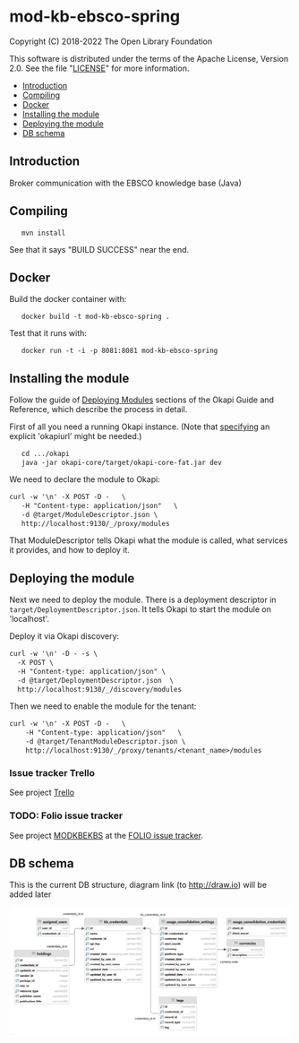 # mod-kb-ebsco-spring

Copyright (C) 2018-2022 The Open Library Foundation

This software is distributed under the terms of the Apache License,
Version 2.0. See the file "[LICENSE](LICENSE)" for more information.

* [Introduction](#introduction)
* [Compiling](#compiling)
* [Docker](#docker)
* [Installing the module](#installing-the-module)
* [Deploying the module](#deploying-the-module)
* [DB schema](#db-schema)

## Introduction
Broker communication with the EBSCO knowledge base (Java)

## Compiling

```
   mvn install
```

See that it says "BUILD SUCCESS" near the end.

## Docker

Build the docker container with:

```
   docker build -t mod-kb-ebsco-spring .
```

Test that it runs with:

```
   docker run -t -i -p 8081:8081 mod-kb-ebsco-spring
```

## Installing the module

Follow the guide of
[Deploying Modules](https://github.com/folio-org/okapi/blob/master/doc/guide.md#example-1-deploying-and-using-a-simple-module)
sections of the Okapi Guide and Reference, which describe the process in detail.

First of all you need a running Okapi instance.
(Note that [specifying](../README.md#setting-things-up) an explicit 'okapiurl' might be needed.)

```
   cd .../okapi
   java -jar okapi-core/target/okapi-core-fat.jar dev
```

We need to declare the module to Okapi:

```
curl -w '\n' -X POST -D -   \
   -H "Content-type: application/json"   \
   -d @target/ModuleDescriptor.json \
   http://localhost:9130/_/proxy/modules
```

That ModuleDescriptor tells Okapi what the module is called, what services it
provides, and how to deploy it.

## Deploying the module

Next we need to deploy the module. There is a deployment descriptor in
`target/DeploymentDescriptor.json`. It tells Okapi to start the module on 'localhost'.

Deploy it via Okapi discovery:

```
curl -w '\n' -D - -s \
  -X POST \
  -H "Content-type: application/json" \
  -d @target/DeploymentDescriptor.json  \
  http://localhost:9130/_/discovery/modules
```

Then we need to enable the module for the tenant:

```
curl -w '\n' -X POST -D -   \
    -H "Content-type: application/json"   \
    -d @target/TenantModuleDescriptor.json \
    http://localhost:9130/_/proxy/tenants/<tenant_name>/modules
```




### Issue tracker Trello

See project [Trello](https://trello.com/b/MyArr1mD/module-rewrite)

### TODO: Folio issue tracker
See project [MODKBEKBS](https://issues.folio.org/browse/MODKBEKBS)
at the [FOLIO issue tracker](https://dev.folio.org/guidelines/issue-tracker/).


## DB schema
This is the current DB structure, diagram link (to http://draw.io) will be added later

![](images/db-schema.png)

